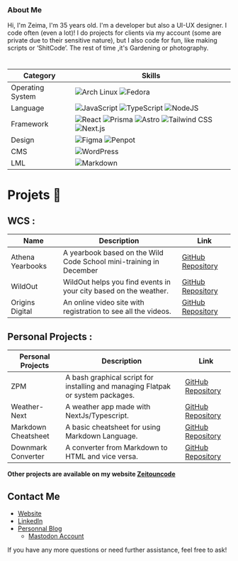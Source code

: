 ### About Me

Hi, I'm Zeima, I'm 35 years old. I'm a developer but also a UI-UX designer. I code often (even a lot)! I do projects for clients via my account (some are private due to their sensitive nature), but I also code for fun, like making scripts or ‘ShitCode’. The rest of time ,it's Gardening or photography.

#
| Category       | Skills |
|----------------|--------|
| Operating System | ![Arch Linux](https://img.shields.io/badge/arch%20linux-%231793D1.svg?style=for-the-badge&logo=arch-linux&logoColor=white) ![Fedora](https://img.shields.io/badge/fedora-%2351A2DA.svg?style=for-the-badge&logo=fedora&logoColor=white) |
| Language       | ![JavaScript](https://img.shields.io/badge/javascript-%23323330.svg?style=for-the-badge&logo=javascript&logoColor=%23F7DF1E) ![TypeScript](https://img.shields.io/badge/typescript-%23323330.svg?style=for-the-badge&logo=typescript&logoColor=blue) ![NodeJS](https://img.shields.io/badge/node.js-6DA55F?style=for-the-badge&logo=node.js&logoColor=white) |
| Framework      | ![React](https://img.shields.io/badge/react-%2320232a.svg?style=for-the-badge&logo=react&logoColor=%2361DAFB) ![Prisma](https://img.shields.io/badge/prisma-%2320232a.svg?style=for-the-badge&logo=prisma&logoColor=%2361DAFB) ![Astro](https://img.shields.io/badge/astro-%2320232a.svg?style=for-the-badge&logo=astro&logoColor=purple) ![Tailwind CSS](https://img.shields.io/badge/tailwindcss-%2338B2AC.svg?style=for-the-badge&logo=tailwind-css&logoColor=white) ![Next.js](https://img.shields.io/badge/next.js-%2320232a.svg?style=for-the-badge&logo=next.js&logoColor=white) |
| Design         | ![Figma](https://img.shields.io/badge/figma-%23F24E1E.svg?style=for-the-badge&logo=figma&logoColor=white) ![Penpot](https://img.shields.io/badge/penpot-%23F24E1E.svg?style=for-the-badge&logo=penpot&logoColor=white) |
| CMS            | ![WordPress](https://img.shields.io/badge/WordPress-%23117AC9.svg?style=for-the-badge&logo=WordPress&logoColor=white) |
| LML            | ![Markdown](https://img.shields.io/badge/markdown-%23000000.svg?style=for-the-badge&logo=markdown&logoColor=white) |

# Projets 🔭

## WCS :

|  Name           | Description                                                                 | Link                                                                 |
|-----------------|-----------------------------------------------------------------------------|----------------------------------------------------------------------|
| Athena Yearbooks| A yearbook based on the Wild Code School mini-training in December          | [GitHub Repository](https://github.com/zeitounmax/athena)           |
| WildOut         | WildOut helps you find events in your city based on the weather.            | [GitHub Repository](https://github.com/zeitounmax/WildOut)          |
| Origins Digital | An online video site with registration to see all the videos.               | [GitHub Repository](https://github.com/zeitounmax/Project3-Origins-Digital) |


## Personal Projects :

| Personal Projects | Description                                                                 | Link                                                                 |
|-------------------|-----------------------------------------------------------------------------|----------------------------------------------------------------------|
| ZPM               | A bash graphical script for installing and managing Flatpak or system packages. | [GitHub Repository](https://github.com/zeitounmax/zpm-flatpak)      |
| Weather-Next      | A weather app made with NextJs/Typescript.                                  | [GitHub Repository](https://github.com/zeitounmax/weather-Next)     |
| Markdown Cheatsheet | A basic cheatsheet for using Markdown Language.                            | [GitHub Repository](https://github.com/zeitounmax/Markdown-Cheetshet-) |
| Downmark Converter | A converter from Markdown to HTML and vice versa.                          | [GitHub Repository](https://github.com/zeitounmax/Downmark-Converter) |

**Other projects are available on my website [Zeitouncode](https://www.zeitouncode.fr)**




## Contact Me

- [Website](https://zeitouncode.fr/)
- [LinkedIn](https://www.linkedin.com/in/maximilienthiry/)
- [Personnal Blog](https://zeima08.com/)
  - [Mastodon Account](https://piaille.fr/@thirymaximilien)

If you have any more questions or need further assistance, feel free to ask!
